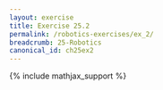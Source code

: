```yaml
---
layout: exercise
title: Exercise 25.2
permalink: /robotics-exercises/ex_2/
breadcrumb: 25-Robotics
canonical_id: ch25ex2
---
```


{% include mathjax_support %}
